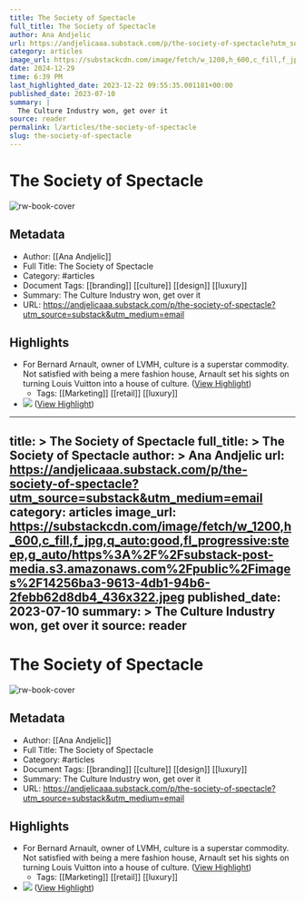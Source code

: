 ```yaml
---
title: The Society of Spectacle
full_title: The Society of Spectacle
author: Ana Andjelic
url: https://andjelicaaa.substack.com/p/the-society-of-spectacle?utm_source=substack&utm_medium=email
category: articles
image_url: https://substackcdn.com/image/fetch/w_1200,h_600,c_fill,f_jpg,q_auto:good,fl_progressive:steep,g_auto/https%3A%2F%2Fsubstack-post-media.s3.amazonaws.com%2Fpublic%2Fimages%2F14256ba3-9613-4db1-94b6-2febb62d8db4_436x322.jpeg
date: 2024-12-29
time: 6:39 PM
last_highlighted_date: 2023-12-22 09:55:35.001181+00:00
published_date: 2023-07-10
summary: |
  The Culture Industry won, get over it
source: reader
permalink: l/articles/the-society-of-spectacle
slug: the-society-of-spectacle
---
```

# The Society of Spectacle

![rw-book-cover](https://substackcdn.com/image/fetch/w_1200,h_600,c_fill,f_jpg,q_auto:good,fl_progressive:steep,g_auto/https%3A%2F%2Fsubstack-post-media.s3.amazonaws.com%2Fpublic%2Fimages%2F14256ba3-9613-4db1-94b6-2febb62d8db4_436x322.jpeg)

## Metadata
- Author: [[Ana Andjelic]]
- Full Title: The Society of Spectacle
- Category: #articles
- Document Tags: [[branding]] [[culture]] [[design]] [[luxury]] 
- Summary: The Culture Industry won, get over it
- URL: https://andjelicaaa.substack.com/p/the-society-of-spectacle?utm_source=substack&utm_medium=email

## Highlights
- For Bernard Arnault, owner of LVMH, culture is a superstar commodity. Not satisfied with being a mere fashion house, Arnault set his sights on turning Louis Vuitton into a house of culture. ([View Highlight](https://read.readwise.io/read/01hj8f2mx7e3ey3462wghhnk8e))
    - Tags: [[Marketing]] [[retail]] [[luxury]] 
- [![](https://substackcdn.com/image/fetch/w_1456,c_limit,f_auto,q_auto:good,fl_progressive:steep/https%3A%2F%2Fsubstack-post-media.s3.amazonaws.com%2Fpublic%2Fimages%2Fea5c4247-4a0f-458e-ae54-ac244787fc3f_1306x872.jpeg)](https://substackcdn.com/image/fetch/f_auto,q_auto:good,fl_progressive:steep/https%3A%2F%2Fsubstack-post-media.s3.amazonaws.com%2Fpublic%2Fimages%2Fea5c4247-4a0f-458e-ae54-ac244787fc3f_1306x872.jpeg) ([View Highlight](https://read.readwise.io/read/01hj8f77vtsg0ta0d5e39jk4f9))


---
title: >
  The Society of Spectacle
full_title: >
  The Society of Spectacle
author: >
  Ana Andjelic
url: https://andjelicaaa.substack.com/p/the-society-of-spectacle?utm_source=substack&utm_medium=email
category: articles
image_url: https://substackcdn.com/image/fetch/w_1200,h_600,c_fill,f_jpg,q_auto:good,fl_progressive:steep,g_auto/https%3A%2F%2Fsubstack-post-media.s3.amazonaws.com%2Fpublic%2Fimages%2F14256ba3-9613-4db1-94b6-2febb62d8db4_436x322.jpeg
published_date: 2023-07-10
summary: >
  The Culture Industry won, get over it
source: reader
---
# The Society of Spectacle

![rw-book-cover](https://substackcdn.com/image/fetch/w_1200,h_600,c_fill,f_jpg,q_auto:good,fl_progressive:steep,g_auto/https%3A%2F%2Fsubstack-post-media.s3.amazonaws.com%2Fpublic%2Fimages%2F14256ba3-9613-4db1-94b6-2febb62d8db4_436x322.jpeg)

## Metadata
- Author: [[Ana Andjelic]]
- Full Title: The Society of Spectacle
- Category: #articles
- Document Tags: [[branding]] [[culture]] [[design]] [[luxury]] 
- Summary: The Culture Industry won, get over it
- URL: https://andjelicaaa.substack.com/p/the-society-of-spectacle?utm_source=substack&utm_medium=email

## Highlights
- For Bernard Arnault, owner of LVMH, culture is a superstar commodity. Not satisfied with being a mere fashion house, Arnault set his sights on turning Louis Vuitton into a house of culture. ([View Highlight](https://read.readwise.io/read/01hj8f2mx7e3ey3462wghhnk8e))
    - Tags: [[Marketing]] [[retail]] [[luxury]] 
- [![](https://substackcdn.com/image/fetch/w_1456,c_limit,f_auto,q_auto:good,fl_progressive:steep/https%3A%2F%2Fsubstack-post-media.s3.amazonaws.com%2Fpublic%2Fimages%2Fea5c4247-4a0f-458e-ae54-ac244787fc3f_1306x872.jpeg)](https://substackcdn.com/image/fetch/f_auto,q_auto:good,fl_progressive:steep/https%3A%2F%2Fsubstack-post-media.s3.amazonaws.com%2Fpublic%2Fimages%2Fea5c4247-4a0f-458e-ae54-ac244787fc3f_1306x872.jpeg) ([View Highlight](https://read.readwise.io/read/01hj8f77vtsg0ta0d5e39jk4f9))


